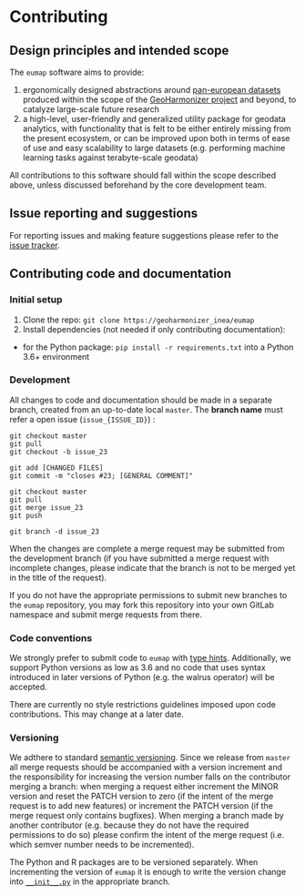 # Contributing

## Design principles and intended scope

The `eumap` software aims to provide:
  1. ergonomically designed abstractions around [pan-european datasets](https://maps.opendatascience.eu) produced within the scope of the [GeoHarmonizer project](https://opendatascience.eu/geoharmonizer-project/) and beyond, to catalyze large-scale future research
  2. a high-level, user-friendly and generalized utility package for geodata analytics, with functionality that is felt to be either entirely missing from the present ecosystem, or can be improved upon both in terms of ease of use and easy scalability to large datasets (e.g. performing machine learning tasks against terabyte-scale geodata)

All contributions to this software should fall within the scope described above, unless discussed beforehand by the core development team.

## Issue reporting and suggestions

For reporting issues and making feature suggestions please refer to the [issue tracker](https://gitlab.com/geoharmonizer_inea/eumap/-/issues).

## Contributing code and documentation

### Initial setup

1. Clone the repo: `git clone https://geoharmonizer_inea/eumap`
2. Install dependencies (not needed if only contributing documentation):
  - for the Python package: `pip install -r requirements.txt` into a Python 3.6+ environment

### Development

All changes to code and documentation should be made in a separate branch, created from an up-to-date local `master`. The **branch name** must refer a open issue (``issue_{ISSUE_ID}``) :

```
git checkout master
git pull
git checkout -b issue_23

git add [CHANGED FILES]
git commit -m "closes #23; [GENERAL COMMENT]"

git checkout master
git pull
git merge issue_23
git push

git branch -d issue_23
```

When the changes are complete a merge request may be submitted from the development branch (if you have submitted a merge request with incomplete changes, please indicate that the branch is not to be merged yet in the title of the request).

If you do not have the appropriate permissions to submit new branches to the `eumap` repository, you may fork this repository into your own GitLab namespace and submit merge requests from there.

### Code conventions

We strongly prefer to submit code to `eumap` with [type hints](https://docs.python.org/3/library/typing.html). Additionally, we support Python versions as low as 3.6 and no code that uses syntax introduced in later versions of Python (e.g. the walrus operator) will be accepted.
<!-- needs verification -->
<!-- needs R instructions -->

There are currently no style restrictions guidelines imposed upon code contributions. This may change at a later date.

### Versioning

We adthere to standard [semantic versioning](https://semver.org/). Since we release from `master` <!-- needs to be discussed -->
all merge requests should be accompanied with a version increment and the responsibility for increasing the version number falls on the contributor merging a branch: when merging a request either increment the MINOR version and reset the PATCH version to zero (if the intent of the merge request is to add new features) or increment the PATCH version (if the merge request only contains bugfixes). When merging a branch made by another contributor (e.g. because they do not have the required permissions to do so) please confirm the intent of the merge request (i.e. which semver number needs to be incremented).

The Python and R packages are to be versioned separately. When incrementing the version of `eumap` it is enough to write the version change into [`__init__.py`](https://gitlab.com/geoharmonizer_inea/eumap/-/blob/master/pyeumap/__init__.py) in the appropriate branch.
<!-- needs R instructions -->
